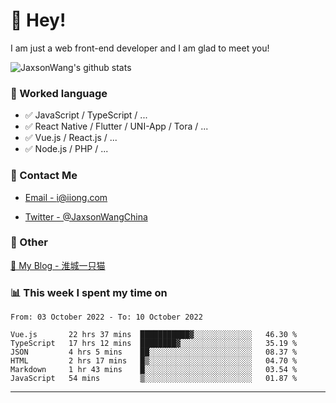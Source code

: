 # 👋 Hey!

I am just a web front-end developer and I am glad to meet you!

![JaxsonWang's github stats](https://github-readme-stats.vercel.app/api?username=JaxsonWang&&show_icons=true&&title_color=1abc9c&&icon_color=1abc9c)


### 📝 Worked language

- ✅ JavaScript / TypeScript / ...
- ✅ React Native / Flutter / UNI-App / Tora / ...
- ✅ Vue.js / React.js / ...
- ✅ Node.js / PHP / ...

### 📮 Contact Me

- [Email - i@iiong.com](mailto:i@iiong.com)

- [Twitter - @JaxsonWangChina](https://twitter.com/JaxsonWangChina)

### 🤪 Other

[📌 My Blog - 淮城一只猫](https://iiong.com)

### 📊 This week I spent my time on

<!--START_SECTION:waka-->

```text
From: 03 October 2022 - To: 10 October 2022

Vue.js       22 hrs 37 mins  ███████████▓░░░░░░░░░░░░░   46.30 %
TypeScript   17 hrs 12 mins  ████████▓░░░░░░░░░░░░░░░░   35.19 %
JSON         4 hrs 5 mins    ██░░░░░░░░░░░░░░░░░░░░░░░   08.37 %
HTML         2 hrs 17 mins   █▒░░░░░░░░░░░░░░░░░░░░░░░   04.70 %
Markdown     1 hr 43 mins    █░░░░░░░░░░░░░░░░░░░░░░░░   03.54 %
JavaScript   54 mins         ▒░░░░░░░░░░░░░░░░░░░░░░░░   01.87 %
```

<!--END_SECTION:waka-->

---
